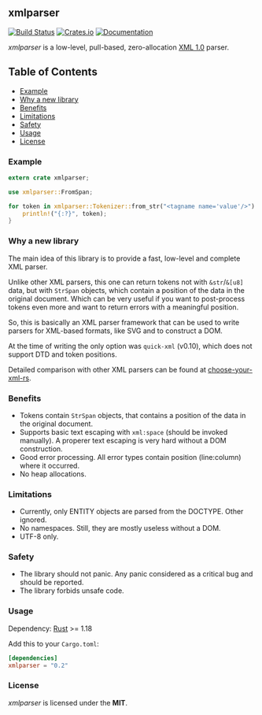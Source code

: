 ## xmlparser
[![Build Status]](https://travis-ci.org/RazrFalcon/xmlparser)
[![Crates.io](https://img.shields.io/crates/v/xmlparser.svg)](https://crates.io/crates/xmlparser)
[![Documentation](https://docs.rs/xmlparser/badge.svg)](https://docs.rs/xmlparser)

[Build Status]: https://travis-ci.org/RazrFalcon/xmlparser.svg?branch=master

*xmlparser* is a low-level, pull-based, zero-allocation
[XML 1.0](https://www.w3.org/TR/xml/) parser.

## Table of Contents
- [Example](#example)
- [Why a new library](#why-a-new-library)
- [Benefits](#benefits)
- [Limitations](#limitations)
- [Safety](#safety)
- [Usage](#usage)
- [License](#license)

### Example

```rust
extern crate xmlparser;

use xmlparser::FromSpan;

for token in xmlparser::Tokenizer::from_str("<tagname name='value'/>") {
    println!("{:?}", token);
}
```

### Why a new library

The main idea of this library is to provide a fast, low-level and complete XML parser.

Unlike other XML parsers, this one can return tokens not with `&str`/`&[u8]` data, but
with `StrSpan` objects, which contain a position of the data in the original document.
Which can be very useful if you want to post-process tokens even more and want to return
errors with a meaningful position.

So, this is basically an XML parser framework that can be used to write parsers for XML-based formats,
like SVG and to construct a DOM.

At the time of writing the only option was `quick-xml` (v0.10), which does not support DTD and
token positions.

Detailed comparison with other XML parsers can be found at
[choose-your-xml-rs](https://github.com/RazrFalcon/choose-your-xml-rs).

### Benefits
 - Tokens contain `StrSpan` objects, that contains a position of the data in the original document.
 - Supports basic text escaping with `xml:space` (should be invoked manually).
   A properer text escaping is very hard without a DOM construction.
 - Good error processing. All error types contain position (line:column) where it occurred.
 - No heap allocations.

### Limitations
 - Currently, only ENTITY objects are parsed from the DOCTYPE. Other ignored.
 - No namespaces. Still, they are mostly useless without a DOM.
 - UTF-8 only.

### Safety

 - The library should not panic. Any panic considered as a critical bug
   and should be reported.
 - The library forbids unsafe code.

### Usage

Dependency: [Rust](https://www.rust-lang.org/) >= 1.18

Add this to your `Cargo.toml`:

```toml
[dependencies]
xmlparser = "0.2"
```

### License

*xmlparser* is licensed under the **MIT**.
